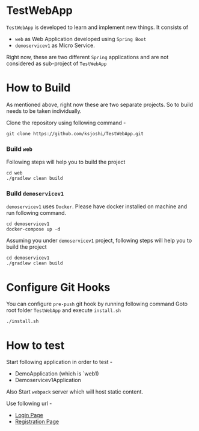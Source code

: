# TestWebApp 
`TestWebApp` is developed to learn and implement new things. It consists of 
* `web` as Web Application developed using `Spring Boot`
* `demoservicev1` as Micro Service.

Right now, these are two different `Spring` applications and are not considered as sub-project of `TestWebApp` 

# How to Build #
As mentioned above, right now these are two separate projects. So to build needs to be taken individually.

Clone the repository using following command - 
``` git
git clone https://github.com/ksjoshi/TestWebApp.git
``` 

### Build `web` ### 
Following steps will help you to build the project
```git
cd web
./gradlew clean build
```

### Build `demoservicev1` ###
`demoservicev1` uses `Docker`. Please have docker installed on machine and run following command. 
```
cd demoservicev1
docker-compose up -d
``` 
Assuming you under `demoservicev1` project, following steps will help you to build the project
```git
cd demoservicev1
./gradlew clean build
```

# Configure Git Hooks #
You can configure `pre-push` git hook by running following command
Goto root folder `TestWebApp` and execute `install.sh`
```shell script
./install.sh
```

# How to test #
Start following application in order to test - 
* DemoApplication (which is `web1)
* Demoservicev1Application

Also Start `webpack` server which will host static content.

Use following url - 
* [Login Page](http://localhost:8082/login)
* [Registration Page](http://localhost:8082/register) 

